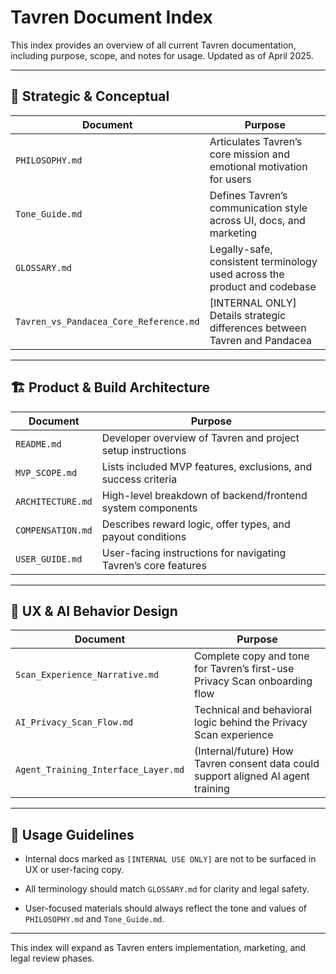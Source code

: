 # **Tavren Document Index**

This index provides an overview of all current Tavren documentation, including purpose, scope, and notes for usage. Updated as of April 2025\.

---

## **🧭 Strategic & Conceptual**

| Document | Purpose |
| ----- | ----- |
| `PHILOSOPHY.md` | Articulates Tavren’s core mission and emotional motivation for users |
| `Tone_Guide.md` | Defines Tavren’s communication style across UI, docs, and marketing |
| `GLOSSARY.md` | Legally-safe, consistent terminology used across the product and codebase |
| `Tavren_vs_Pandacea_Core_Reference.md` | \[INTERNAL ONLY\] Details strategic differences between Tavren and Pandacea |

---

## **🏗️ Product & Build Architecture**

| Document | Purpose |
| ----- | ----- |
| `README.md` | Developer overview of Tavren and project setup instructions |
| `MVP_SCOPE.md` | Lists included MVP features, exclusions, and success criteria |
| `ARCHITECTURE.md` | High-level breakdown of backend/frontend system components |
| `COMPENSATION.md` | Describes reward logic, offer types, and payout conditions |
| `USER_GUIDE.md` | User-facing instructions for navigating Tavren’s core features |

---

## **🧠 UX & AI Behavior Design**

| Document | Purpose |
| ----- | ----- |
| `Scan_Experience_Narrative.md` | Complete copy and tone for Tavren’s first-use Privacy Scan onboarding flow |
| `AI_Privacy_Scan_Flow.md` | Technical and behavioral logic behind the Privacy Scan experience |
| `Agent_Training_Interface_Layer.md` | (Internal/future) How Tavren consent data could support aligned AI agent training |

---

## **🧭 Usage Guidelines**

* Internal docs marked as `[INTERNAL USE ONLY]` are not to be surfaced in UX or user-facing copy.

* All terminology should match `GLOSSARY.md` for clarity and legal safety.

* User-focused materials should always reflect the tone and values of `PHILOSOPHY.md` and `Tone_Guide.md`.

---

This index will expand as Tavren enters implementation, marketing, and legal review phases.

